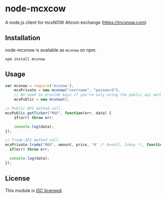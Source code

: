 node-mcxcow
=====

A node.js client for mcxNOW Altcoin exchange (https://mcxnow.com)

## Installation

node-mcxnow is available as `mcxnow` on npm.

```
npm install mcxnow
```

## Usage

```javascript
var mcxnow = require('mcxnow'),
    mcxPrivate = new mcxnow("username", "password"),
    // No need to provide keys if you're only using the public api methods.
    mcxPublic = new mcxnow();

// Public API method call.
mcxPublic.getTicker("MAX", function(err, data) {
    if(err) throw err;

    console.log(data);
});

// Trade API method call.  
mcxPrivate.trade("MAX", amount, price, '0' /* 0=sell, 1=buy */, function(err, data) {
  if(err) throw err;

  console.log(data);
});
```

## License

This module is [ISC licensed](https://github.com/memeyou/node-mcxnow/blob/master/LICENSE.txt).
